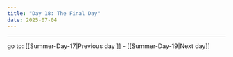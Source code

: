```yaml
---
title: "Day 18: The Final Day"
date: 2025-07-04
---
```


---

go to: [[Summer-Day-17|Previous day ]] - [[Summer-Day-19|Next day]]